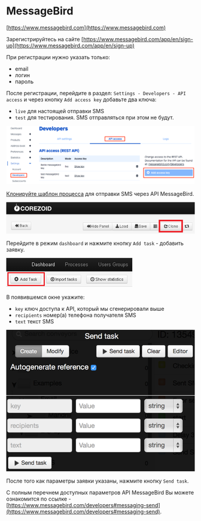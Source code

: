 # MessageBird

[https://www.messagebird.com](https://www.messagebird.com)


Зарегистрируйтесь на сайте [https://www.messagebird.com/app/en/sign-up](https://www.messagebird.com/app/en/sign-up)

При регистрации нужно указать только:
-   email
-   логин
-   пароль

После регистрации, перейдите в раздел:
`Settings - Developers - API access` и через кнопку `Add access key` добавьте два ключа:
-   `live` для настоящей отправки SMS
-    `test` для тестирования. SMS отправляться при этом не будут.

![](../img/messagebird_key.png)


[Клонируйте шаблон процесса](https://www.corezoid.com/admin/edit_conv/14546) для отправки SMS через API MessageBird.

![](../img/mandrill_copy_conveyor.png)

Перейдите в режим `dashboard` и нажмите кнопку `Add task` - добавить заявку.

![](../img/mandrill_dashboard.png)

В появившемся окне укажите:
*   `key` ключ доступа к API, который мы сгенерировали выше
*   `recipients` номер(а) телефона получателя SMS
*   `text` текст SMS

![](../img/messagebird_send_task.png)

После того как параметры заявки указаны, нажмите кнопку `Send task`.

С полным перечнем доступных параметров API MessageBird Вы можете ознакомится по ссылке - [https://www.messagebird.com/developers#messaging-send](https://www.messagebird.com/developers#messaging-send).
